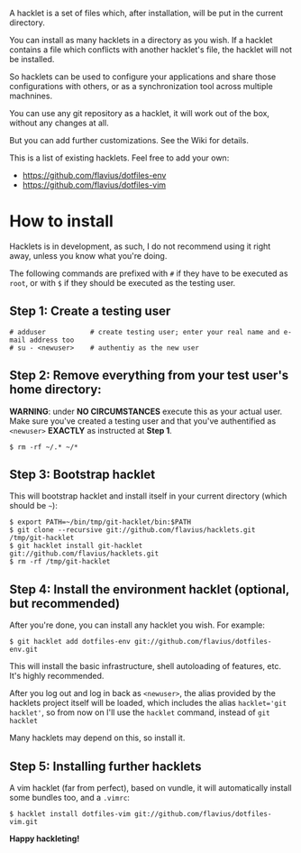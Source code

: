 A hacklet is a set of files which, after installation, will be put
in the current directory.

You can install as many hacklets in a directory as you wish. If a hacklet
contains a file which conflicts with another hacklet's file, the hacklet will
not be installed.

So hacklets can be used to configure your applications and share those
configurations with others, or as a synchronization tool across multiple
machnines.

You can use any git repository as a hacklet, it will work out of the box,
without any changes at all.

But you can add further customizations. See the Wiki for details.

This is a list of existing hacklets. Feel free to add your own:

* https://github.com/flavius/dotfiles-env
* https://github.com/flavius/dotfiles-vim

# How to install

Hacklets is in development, as such, I do not recommend using it right away,
unless you know what you're doing.

The following commands are prefixed with `#` if they have to be executed as
`root`, or with `$` if they should be executed as the testing user.

## Step 1: Create a testing user

    # adduser           # create testing user; enter your real name and e-mail address too
    # su - <newuser>    # authentiy as the new user

## Step 2: Remove everything from your **test user**'s home directory:

**WARNING**: under **NO CIRCUMSTANCES** execute this as your actual user. Make
sure you've created a testing user and that you've authentified as `<newuser>`
**EXACTLY** as instructed at **Step 1**.

    $ rm -rf ~/.* ~/*

## Step 3: Bootstrap hacklet

This will bootstrap hacklet and install itself in your current directory (which
should be `~`):

    $ export PATH=~/bin/tmp/git-hacklet/bin:$PATH
    $ git clone --recursive git://github.com/flavius/hacklets.git /tmp/git-hacklet
    $ git hacklet install git-hacklet git://github.com/flavius/hacklets.git
    $ rm -rf /tmp/git-hacklet

## Step 4: Install the environment hacklet (optional, but recommended)

After you're done, you can install any hacklet you wish. For example:

    $ git hacklet add dotfiles-env git://github.com/flavius/dotfiles-env.git

This will install the basic infrastructure, shell autoloading of features, etc.
It's highly recommended.

After you log out and log in back as `<newuser>`, the alias provided by the
hacklets project itself will be loaded, which includes the alias `hacklet='git
hacklet'`, so from now on I'll use the `hacklet` command, instead of `git
hacklet`

Many hacklets may depend on this, so install it.

## Step 5: Installing further hacklets

A vim hacklet (far from perfect), based on vundle, it will automatically
install some bundles too, and a `.vimrc`:

    $ hacklet install dotfiles-vim git://github.com/flavius/dotfiles-vim.git

**Happy hackleting!**
